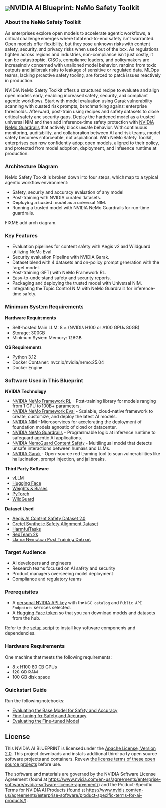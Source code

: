 <h2><img align="center" src="https://github.com/user-attachments/assets/cbe0d62f-c856-4e0b-b3ee-6184b7c4d96f">NVIDIA AI Blueprint: NeMo Safety Toolkit</h2>

### About the NeMo Safety Toolkit

As enterprises explore open models to accelerate agentic workflows, a critical challenge emerges where total end-to-end safety isn't warranted.
Open models offer flexibility, but they pose unknown risks with content safety, security, and privacy risks when used out of the box.
As regulations tighten across regions and industries, non-compliance isn't just costly, it can be catastrophic.
CISOs, compliance leaders, and policymakers are increasingly concerned with unaligned model behavior, ranging from toxic outputs and jailbreak risks to leakage of sensitive or regulated data.
MLOps teams, lacking proactive safety tooling, are forced to patch issues reactively in production.

NVIDIA NeMo Safety Toolkit offers a structured recipe to evaluate and align open models early, enabling increased safety, security, and compliant agentic workflows.
Start with model evaluation using Garak vulnerability scanning with curated risk prompts, benchmarking against enterprise thresholds.
Afterward, post-train using recipes and safety datasets to close critical safety and security gaps.
Deploy the hardened model as a trusted universal NIM and then add inference-time safety protection with [NVIDIA NeMo Guardrails](https://developer.nvidia.com/nemo-guardrails/) that actively block unsafe behavior.
With continuous monitoring, auditability, and collaboration between AI and risk teams, model safety becomes enforceable, not aspirational.
With NeMo Safety Toolkit, enterprises can now confidently adopt open models, aligned to their policy, and protected from model adoption, deployment, and inference runtime at production.

### Architecture Diagram

NeMo Safety Toolkit is broken down into four steps, which map to a typical agentic workflow environment: 
- Safety, security and accuracy evaluation of any model.
- Post-training with NVIDIA curated datasets.
- Deploying a trusted model as a universal NIM.
- Running a trusted model with NVIDIA NeMo Guardrails for run-time guardrails.

FIXME add arch diagram.

### Key Features

- Evaluation pipelines for content safety with Aegis v2 and Wildguard utilizing NeMo Eval.
- Security evaluation Pipeline with NVIDIA Garak.
- Dataset blend with 4 datasets and on-policy prompt generation with the target model.
- Post-training (SFT) with NeMo Framework RL.
- Easy-to-understand safety and security reports.
- Packaging and deploying the trusted model with Universal NIM.
- Integrating the Topic Control NIM with NeMo Guardrails for inference-time safety.

### Minimum System Requirements

**Hardware Requirements**

- Self-hosted Main LLM: 8 × (NVIDIA H100 or A100 GPUs 80GB)
- Storage: 300GB
- Minimum System Memory: 128GB

**OS Requirements**

- Python 3.12
- Docker Container: nvcr.io/nvidia/nemo:25.04
- Docker Engine

### Software Used in This Blueprint

**NVIDIA Technology**

- [NVIDIA NeMo Framework RL](https://github.com/NVIDIA/NeMo-RL) -  Post-training library for models ranging from 1 GPU to 100B+ parameters.
- [NVIDIA NeMo Framework Eval](https://github.com/NVIDIA/NeMo) -  Scalable, cloud-native framework to create, customize, and deploy the latest AI models.
- [NVIDIA NIM](https://docs.nvidia.com/nim/index.html) - Microservices for accelerating the deployment of foundation models agnostic of cloud or datacenter.
- [NVIDIA NeMo Guardrails](https://github.com/NVIDIA/NeMo-Guardrails) - Programmable logic at inference runtime to safeguard agentic AI applications.
- [NVIDIA NemoGuard Content Safety](https://huggingface.co/nvidia/llama-3.1-nemoguard-8b-content-safety) - Multilingual model that detects unsafe interactions between humans and LLMs.
- [NVIDIA Garak](https://github.com/NVIDIA/garak) - Open-source red teaming tool to scan vulnerabilities like hallucination, prompt injection, and jailbreaks.

**Third Party Software**

- [vLLM](https://github.com/vllm-project/vllm)
- [Hugging Face](http://huggingface_hub/transformers/datasets)
- [Weights & Biases](https://wandb.ai/site/)
- [PyTorch](https://pytorch.org/)
- [WildGuard](https://huggingface.co/allenai/wildguard)

**Dataset Used**

- [Aegis AI Content Safety Dataset 2.0](https://huggingface.co/datasets/nvidia/Aegis-AI-Content-Safety-Dataset-2.0)
- [Gretel Synthetic Safety Alignment Dataset](https://huggingface.co/datasets/gretelai/gretel-safety-alignment-en-v1)
- [HarmfulTasks](https://github.com/CrystalEye42/eval-safety)
- [RedTeam 2k](https://huggingface.co/datasets/JailbreakV-28K/JailBreakV-28k)
- [Llama Nemotron Post Training Dataset](https://huggingface.co/datasets/nvidia/Llama-Nemotron-Post-Training-Dataset)

### Target Audience

- AI developers and engineers
- Research teams focused on AI safety and security
- Product managers overseeing model deployment
- Compliance and regulatory teams

### Prerequisites

- A [personal NVIDIA API key](https://org.ngc.nvidia.com/setup/api-keys) with the `NGC catalog` and `Public API Endpoints` services selected.
- A [Hugging Face token](https://huggingface.co/settings/tokens) so that you can download models and datasets from the hub.

Refer to the [setup script](./deploy/setup.sh) to install key software components and dependencies.

### Hardware Requirements

One machine that meets the following requirements:

- 8 x H100 80 GB GPUs
- 128 GB RAM
- 100 GB disk space

### Quickstart Guide

Run the following notebooks:

- [Evaluating the Base Model for Safety and Accuracy](./notebooks/Step1_Evaluation.ipynb)
- [Fine-tuning for Safety and Accuracy](./notebooks/Step2_Safety_Post_Training.ipynb)
- [Evaluating the Fine-tuned Model](./notebooks/Step3_Post_Training_Eval.ipynb)

## License

This NVIDIA AI BLUEPRINT is licensed under the [Apache License, Version 2.0](./LICENSE).
This project downloads and installs additional third-party open source software projects and containers.
Review [the license terms of these open source projects](./LICENSE-3rd-party.txt) before use.

The software and materials are governed by the NVIDIA Software License Agreement (found at https://www.nvidia.com/en-us/agreements/enterprise-software/nvidia-software-license-agreement/) and the Product-Specific Terms for NVIDIA AI Products (found at https://www.nvidia.com/en-us/agreements/enterprise-software/product-specific-terms-for-ai-products/).